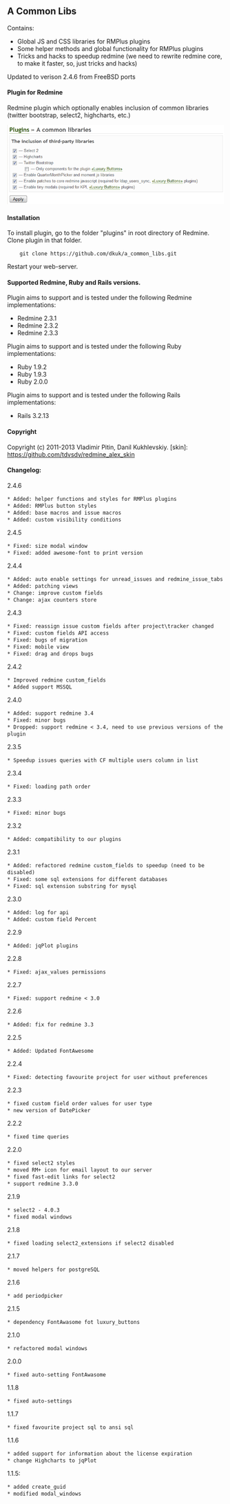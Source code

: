 ## A Common Libs
Contains:
  * Global JS and CSS libraries for RMPlus plugins
  * Some helper methods and global functionality for RMPlus plugins
  * Tricks and hacks to speedup redmine (we need to rewrite redmine core, to make it faster, so, just tricks and hacks)

Updated to verison 2.4.6 from FreeBSD ports

#### Plugin for Redmine

Redmine plugin which optionally enables inclusion of common libraries (twitter bootstrap, select2, highcharts, etc.)

![settings](https://github.com/agrus/a_common_libs/raw/master/screenshots/settings.png "settings")

#### Installation
To install plugin, go to the folder "plugins" in root directory of Redmine.
Clone plugin in that folder.

		git clone https://github.com/dkuk/a_common_libs.git

Restart your web-server.

#### Supported Redmine, Ruby and Rails versions.

Plugin aims to support and is tested under the following Redmine implementations:
* Redmine 2.3.1
* Redmine 2.3.2
* Redmine 2.3.3

Plugin aims to support and is tested under the following Ruby implementations:
* Ruby 1.9.2
* Ruby 1.9.3
* Ruby 2.0.0

Plugin aims to support and is tested under the following Rails implementations:
* Rails 3.2.13

#### Copyright
Copyright (c) 2011-2013 Vladimir Pitin, Danil Kukhlevskiy.
[skin]: https://github.com/tdvsdv/redmine_alex_skin

#### Changelog:

  2.4.6
  
    * Added: helper functions and styles for RMPlus plugins
    * Added: RMPlus button styles
    * Added: base macros and issue macros
    * Added: custom visibility conditions
    
 2.4.5
 
    * Fixed: size modal window
    * Fixed: added awesome-font to print version
    
 2.4.4
 
    * Added: auto enable settings for unread_issues and redmine_issue_tabs
    * Added: patching views
    * Change: improve custom fields
    * Change: ajax counters store
    
  2.4.3
  
    * Fixed: reassign issue custom fields after project\tracker changed
    * Fixed: custom fields API access
    * Fixed: bugs of migration
    * Fixed: mobile view
    * Fixed: drag and drops bugs
    
  2.4.2
  
    * Improved redmine custom_fields
    * Added support MSSQL
    
  2.4.0
  
    * Added: support redmine 3.4
    * Fixed: minor bugs
    * Dropped: support redmine < 3.4, need to use previous versions of the plugin
    
  2.3.5
  
    * Speedup issues queries with CF multiple users column in list
    
  2.3.4
  
    * Fixed: loading path order
  2.3.3
  
    * Fixed: minor bugs
    
  2.3.2
  
    * Added: compatibility to our plugins
    
  2.3.1
  
    * Added: refactored redmine custom_fields to speedup (need to be disabled)
    * Fixed: some sql extensions for different databases
    * Fixed: sql extension substring for mysql
    
  2.3.0
  
    * Added: log for api
    * Added: custom field Percent
    
  2.2.9
  
    * Added: jqPlot plugins
    
  2.2.8
  
    * Fixed: ajax_values permissions
    
  2.2.7
  
    * Fixed: support redmine < 3.0
    
  2.2.6
  
    * Added: fix for redmine 3.3
    
  2.2.5
  
    * Added: Updated FontAwesome
    
  2.2.4
  
    * Fixed: detecting favourite project for user without preferences
    
  2.2.3
  
    * fixed custom field order values for user type
    * new version of DatePicker
    
  2.2.2
  
    * fixed time queries
    
  2.2.0
  
    * fixed select2 styles
    * moved RM+ icon for email layout to our server
    * fixed fast-edit links for select2
    * support redmine 3.3.0
    
  2.1.9
  
    * select2 - 4.0.3
    * fixed modal windows
    
  2.1.8
  
    * fixed loading select2_extensions if select2 disabled
    
  2.1.7
  
    * moved helpers for postgreSQL
    
  2.1.6
  
    * add periodpicker
  2.1.5
  
    * dependency FontAwasome fot luxury_buttons
    
  2.1.0
  
    * refactored modal windows
  2.0.0
  
    * fixed auto-setting FontAwasome
  1.1.8
  
    * fixed auto-settings
  1.1.7
  
    * fixed favourite project sql to ansi sql
  1.1.6
  
    * added support for information about the license expiration
    * change Highcharts to jqPlot
    
  1.1.5:
  
    * added create_guid
    * modified modal_windows